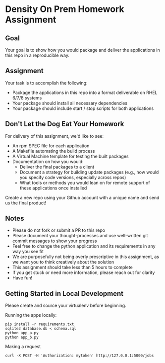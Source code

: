 # Density On Prem Homework Assignment

## Goal
Your goal is to show how you would package and deliver the applications in this repo in a reproducible way.  

## Assignment
Your task is to accomplish the following:

- Package the applications in this repo into a format deliverable on RHEL 6/7/8 systems
- Your package should install all necessary dependencies
- Your package should include start / stop scripts for both applications

## Don't Let the Dog Eat Your Homework

For delivery of this assignment, we'd like to see:

- An rpm SPEC file for each application
- A Makefile automating the build process
- A Virtual Machine template for testing the built packages
- Documentation on how you would:
  * Deliver the final packages to a client
  * Document a strategy for building update packages (e.g., how would you specify code versions, especially across repos)
  * What tools or methods you would lean on for remote support of these applications once installed

Create a new repo using your Github account with a unique name and send us the final product!


## Notes

- Please do not fork or submit a PR to this repo
- Please document your thought-processes and use well-written git commit messages to show your progress
- Feel free to change the python application and its requirements in any way you see fit
- We are purposefully not being overly prescriptive in this assignment, as we want you to think creatively about the solution
- This assignment should take less than 5 hours to complete
- If you get stuck or need more information, please reach out for clarity
- Have fun!

## Getting Started in Local Development

Please create and source your virtualenv before beginning. 

Running the apps locally:
```
pip install -r requirements.txt
sqlite3 database.db < schema.sql
python app_a.py
python app_b.py
```

Making a request
```
curl -X POST -H 'Authorization: mytoken' http://127.0.0.1:5000/jobs
```
